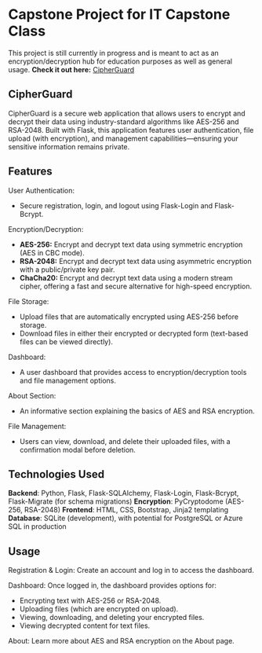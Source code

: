 # Capstone Project for IT Capstone Class
This project is still currently in progress and is meant to act as an encryption/decryption hub for education purposes as well as general usage.
**Check it out here:** [CipherGuard](https://rmwebb23.pythonanywhere.com/) 

## CipherGuard
CipherGuard is a secure web application that allows users to encrypt and decrypt their data using industry-standard algorithms like AES-256 and RSA-2048. Built with Flask, this application features user authentication, file upload (with encryption), and management capabilities—ensuring your sensitive information remains private.

## Features
User Authentication:
- Secure registration, login, and logout using Flask-Login and Flask-Bcrypt.

Encryption/Decryption:
- **AES-256:** Encrypt and decrypt text data using symmetric encryption (AES in CBC mode).
- **RSA-2048:** Encrypt and decrypt text data using asymmetric encryption with a public/private key pair.
- **ChaCha20:** Encrypt and decrypt text data using a modern stream cipher, offering a fast and secure alternative for high-speed encryption.

File Storage:
- Upload files that are automatically encrypted using AES-256 before storage.
- Download files in either their encrypted or decrypted form (text-based files can be viewed directly).

Dashboard:
- A user dashboard that provides access to encryption/decryption tools and file management options.

About Section:
- An informative section explaining the basics of AES and RSA encryption.

File Management:
- Users can view, download, and delete their uploaded files, with a confirmation modal before deletion.

## Technologies Used
**Backend**: Python, Flask, Flask-SQLAlchemy, Flask-Login, Flask-Bcrypt, Flask-Migrate (for schema migrations)
**Encryption**: PyCryptodome (AES-256, RSA-2048)
**Frontend**: HTML, CSS, Bootstrap, Jinja2 templating
**Database**: SQLite (development), with potential for PostgreSQL or Azure SQL in production

## Usage
Registration & Login:
Create an account and log in to access the dashboard.

Dashboard:
Once logged in, the dashboard provides options for:
- Encrypting text with AES-256 or RSA-2048.
- Uploading files (which are encrypted on upload).
- Viewing, downloading, and deleting your encrypted files.
- Viewing decrypted content for text files.

About:
Learn more about AES and RSA encryption on the About page.
